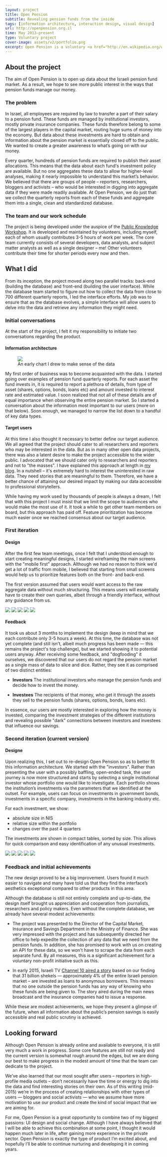 ```yaml
---
layout: project
title: Open Pension
subtitle: Revealing pension funds from the inside
tags: [information architecture, interaction design, visual design]
url: http://openpension.org.il
time: May 2013—present
type: Voluntary project
cover-image: assets/v2/portfolio.png
excerpt: Open Pension is a voluntary <a href="http://en.wikipedia.org/wiki/Open_data">open data</a>, aimed at exposing how pension fund savings in Israel are invested and managed. My role in the project  was (and still is) to translate this abstract goal into a useful product. While the project is still in development, it has already garnered the attention and cooperation of both the press and the Ministry of Finance.
---
```


## About the project

The aim of Open Pension is to open up data about the Israeli pension fund market. As a result, we hope to see more public interest in the ways that pension funds manage our money. 

### The problem

In Israel, all employees are required by law to transfer a part of their salary to a pension fund. These funds are managed by institutional investors, mostly private insurance companies. These funds therefore belong to some of the largest players in the capital market, routing huge sums of money into the economy. But data about these investments are hard to obtain and information about the pension market is essentially closed off  to the public. We wanted to create a greater awareness to what’s going on with our money.

Every quarter, hundreds of pension funds are required to publish their asset allocations. This means that the data about each fund's investment policy are available. But no one aggregates these data to allow for higher-level analyses, making it nearly impossible to understand this market’s behavior. We believed that there are groups of people – reporters, researchers, bloggers and activists – who would be interested in digging into aggregate data if they were made readily available. At Open Pension, we do just that: we collect the quarterly reports from each of these funds and aggregate them into a single, clean and standardized database.

### The team and our work schedule

The project is being developed under the auspice of the [Public Knowledge Workshop](http://www.hasadna.org.il/en/). It is developed and maintained by volunteers, including myself, each of whom usually contributes 3-5 hours of work per week. The core team currently consists of several developers, data analysts, and subject matter analysts as well as a single designer – me! Other volunteers contribute their time for shorter periods every now and then.

## What I did

From its inception, the project moved along two parallel tracks: back-end (building the database) and front-end (building the user interface). While the database team started to figure out how to collect the data from close to 700 different quarterly reports, I led the interface efforts. My job was to ensure that as the database evolves, a simple interface will allow users to delve into the data and retrieve any information they might need.

### Initial conversations

At the start of the project, I felt it my responsibility to initiate two conversations regarding the product.

#### Information architecture

<figure>
  <img src="assets/early-ia.png" />
  <figcaption>
    An early chart I drew to make sense of the data
  </figcaption>
</figure>

My first order of business was to become acquainted with the data. I started going over examples of pension fund quarterly reports. For each asset the fund invests in, it is required to report a plethora of details, from type of asset (shares, options, bonds, loans etc) and amount invested to interest rate and estimated value. I soon realized that not all of these details are of equal importance when observing the entire pension market. So I started a conversation about the information most important to our users (more on that below). Soon enough, we managed to narrow the list down to a handful of key data types.

#### Target users

At this time I also thought it necessary to better define our target audience. We all agreed that the project should cater to all researchers and reporters who may be interested in the data. But as in many other open data projects, there was also a latent desire to make the project accessible to the wider public. I advocated that we should cater only to researchers and reporters and not to "the masses". I have explained this approach at length in [my blog](https://medium.com/social-commentary/the-open-data-hubris-70d12be222e0). In a nutshell – it's extremely hard to interest the uninterested in raw data. They need stories that are meaningful to them. Therefore, we have a better chance of attaining our desired impact by making our data accessible to professional storytellers. 

While having my work used by thousands of people is always a dream, I felt that with this project I must insist that we limit the scope to audiences who would make the most use of it. It took a while to get other team members on board, but this approach has paid off. Feature prioritization has become much easier once we reached consensus about our target audience.

### First iteration

#### Design

After the first few team meetings, once I felt that I understood enough to start creating meaningful designs, I started wireframing the main screens with the "mobile first" approach. Although we had no reason to think we'd get a lot of traffic from mobile, I believed that starting from small screens would help us to prioritize features both on the front- and back-end.

The first version assumed that users would want access to the raw aggregate data without much structuring. This means users will essentially have to create their own queries, albeit through a friendly interface, without any guidance from us.

<div class="slider">
  <img src="assets/v1/v1-mobile-wireframe01.png" />
  <img src="assets/v1/v1-mobile-wireframe02.png" />
  <img src="assets/v1/v1-mobile-wireframe03.png" />
  <img src="assets/v1/v1-tablet-wireframe01.png" />
  <img src="assets/v1/v1-tablet-wireframe02.png" />
</div>

#### Feedback

It took us about 3 months to implement the design (keep in mind that we each contribute only 3-5 hours a week). At this time, the database was not yet complete (and still isn't, albeit much progress has been made — this remains the project's top challenge), but we started showing it to potential users anyway. After receiving some feedback, and "dogfooding" it ourselves, we discovered that our users do not regard the pension market as a single mass of data to slice and dice. Rather, they see it as comprised of two  distinct entities:

* **Investors** 
The institutional investors who manage the pension funds and decide how to invest the money.

* **Investees**
The recipients of that money, who get it through the assets they sell to the pension funds (shares, options, bonds, loans etc).

In essence, our users are mostly interested in exploring how the money is invested, comparing the investment strategies of the different institutions and revealing possible "dark" connections between investors and investees that influence our savings.

### Second iteration (current version)

#### Designe

Upon realizing this, I set out to re-design Open Pension so as to better fit this information architecture. We started with the "investors". Rather than presenting the user with a possibly baffling, open-ended task, the user journey is now more structured and starts by selecting a single institutional investor whose portfolio one would like to investigate. Each portfolio shows the institution’s investments via the parameters that we identified at the outset. For example, users can focus on investments in government bonds, investments in a specific company, investments in the banking industry etc.

For each investment, we show:

* absolute size in NIS
* relative size within the portfolio
* changes over the past 4 quarters

The investments are shown in compact tables, sorted by size. This allows for quick comparison and easy identification of any unusual investments.

<div class="slider">
  <img src="assets/v2/v2-wireframe-01.png" />
  <img src="assets/v2/v2-wireframe-02.png" />
  <img src="assets/v2/homepage.png" />
  <img src="assets/v2/portfolio.png" />
  <img src="assets/v2/investment.png" />
</div>

### Feedback and initial achievements

The new design proved to be a big improvement. Users found it much easier to navigate and many have told us that they find the interface’s aesthetics exceptional compared to other products in this area. 

Although the database is still not entirely complete and up-to-date, the design itself brought us appreciation and cooperation from journalists, researchers and policy makers. Even without the complete database, we already have several modest achievements:

* The project was presented to the Director of the Capital Market, Insurance and Savings Department in the Ministry of Finance. She was very impressed with the project and has subsequently directed her office to help expedite the collection of any data that we need from the pension funds. In addition, she has promised to work with us on creating an API for these data, so we won't have to scrape the data from each separate fund. By all measures, this is a significant achievement for a voluntary non-profit initiative such as this.

* In early 2015, Israeli TV [Channel 10 aired a story](http://news.nana10.co.il/Article/?ArticleID=1107391&TypeID=0&sid=126) based on our finding that 31 billion shekels — approximately 4% of the entire Israeli pension market – are invested as loans to anonymous borrowers. This means that no one outside the pension funds has any way of knowing who these funds are being given to. The story aired during the main news broadcast and the insurance companies had to issue a response.

While these are modest achievements, we hope they present a glimpse of the future, when all information about the public’s pension savings is easily accessible and real public scrutiny is achieved.

## Looking forward

Although Open Pension is already online and available to everyone, it is still very much a work in progress. Some core features are still not ready and the current version is somewhat rough around the edges, but we are doing our best to make progress in the modest amount of time that the team can dedicate to the project. 

We’ve also learned that our most sought after users – reporters in high-profile media outlets – don’t necessarily have the time or energy to dig into the data and find interesting stories on their own. As of this writing (mid-2015) we’re in the process of creating relationships with other types of users — bloggers and social activists — who we assume have more motivation to use our product and create the kind of social impact that we are aiming for.

For me, Open Pension is a great opportunity to combine two of my biggest passions: UI design and social change. Although I have always believed that I will be able to achieve this combination at some point, I thought it would happen much later in life, after gaining more experience in the private sector. Open Pension is exactly the type of product I’m excited about, and hopefully I’ll be able to continue nurturing and developing it in coming years.
